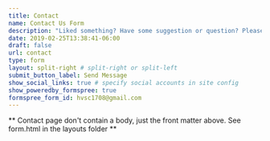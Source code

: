 ```yaml
---
title: Contact
name: Contact Us Form
description: "Liked something? Have some suggestion or question? Please contact me using this form. Or email me at [hello@harsh17.in](mailto:hello@harsh17.in)"
date: 2019-02-25T13:38:41-06:00
draft: false
url: contact
type: form
layout: split-right # split-right or split-left
submit_button_label: Send Message
show_social_links: true # specify social accounts in site config
show_poweredby_formspree: true
formspree_form_id: hvsc1708@gmail.com
---
```


** Contact page don't contain a body, just the front matter above.
See form.html in the layouts folder **
